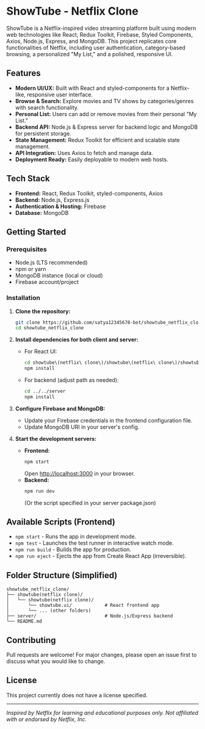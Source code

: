 # ShowTube - Netflix Clone

ShowTube is a Netflix-inspired video streaming platform built using modern web technologies like React, Redux Toolkit, Firebase, Styled Components, Axios, Node.js, Express, and MongoDB. This project replicates core functionalities of Netflix, including user authentication, category-based browsing, a personalized "My List," and a polished, responsive UI.

## Features

- **Modern UI/UX:** Built with React and styled-components for a Netflix-like, responsive user interface.
- **Browse & Search:** Explore movies and TV shows by categories/genres with search functionality.
- **Personal List:** Users can add or remove movies from their personal "My List."
- **Backend API:** Node.js & Express server for backend logic and MongoDB for persistent storage.
- **State Management:** Redux Toolkit for efficient and scalable state management.
- **API Integration:** Uses Axios to fetch and manage data.
- **Deployment Ready:** Easily deployable to modern web hosts.

## Tech Stack

- **Frontend:** React, Redux Toolkit, styled-components, Axios
- **Backend:** Node.js, Express.js
- **Authentication & Hosting:** Firebase
- **Database:** MongoDB

## Getting Started

### Prerequisites

- Node.js (LTS recommended)
- npm or yarn
- MongoDB instance (local or cloud)
- Firebase account/project

### Installation

1. **Clone the repository:**
   ```bash
   git clone https://github.com/satya12345678-bot/showtube_netflix_clone.git
   cd showtube_netflix_clone
   ```

2. **Install dependencies for both client and server:**
   - For React UI:
     ```bash
     cd showtube\(netflix\ clone\)/showtube\(netflix\ clone\)/showtube.ui
     npm install
     ```
   - For backend (adjust path as needed):
     ```bash
     cd ../../server
     npm install
     ```

3. **Configure Firebase and MongoDB:**
   - Update your Firebase credentials in the frontend configuration file.
   - Update MongoDB URI in your server's config.

4. **Start the development servers:**
   - **Frontend:**
     ```bash
     npm start
     ```
     Open [http://localhost:3000](http://localhost:3000) in your browser.
   - **Backend:**
     ```bash
     npm run dev
     ```
     (Or the script specified in your server package.json)

## Available Scripts (Frontend)

- `npm start` - Runs the app in development mode.
- `npm test` - Launches the test runner in interactive watch mode.
- `npm run build` - Builds the app for production.
- `npm run eject` - Ejects the app from Create React App (irreversible).

## Folder Structure (Simplified)

```
showtube_netflix_clone/
├── showtube(netflix clone)/
│   └── showtube(netflix clone)/
│       └── showtube.ui/            # React frontend app
│       └── ... (other folders)
├── server/                         # Node.js/Express backend
└── README.md
```

## Contributing

Pull requests are welcome! For major changes, please open an issue first to discuss what you would like to change.

## License

This project currently does not have a license specified.

---

*Inspired by Netflix for learning and educational purposes only. Not affiliated with or endorsed by Netflix, Inc.*
